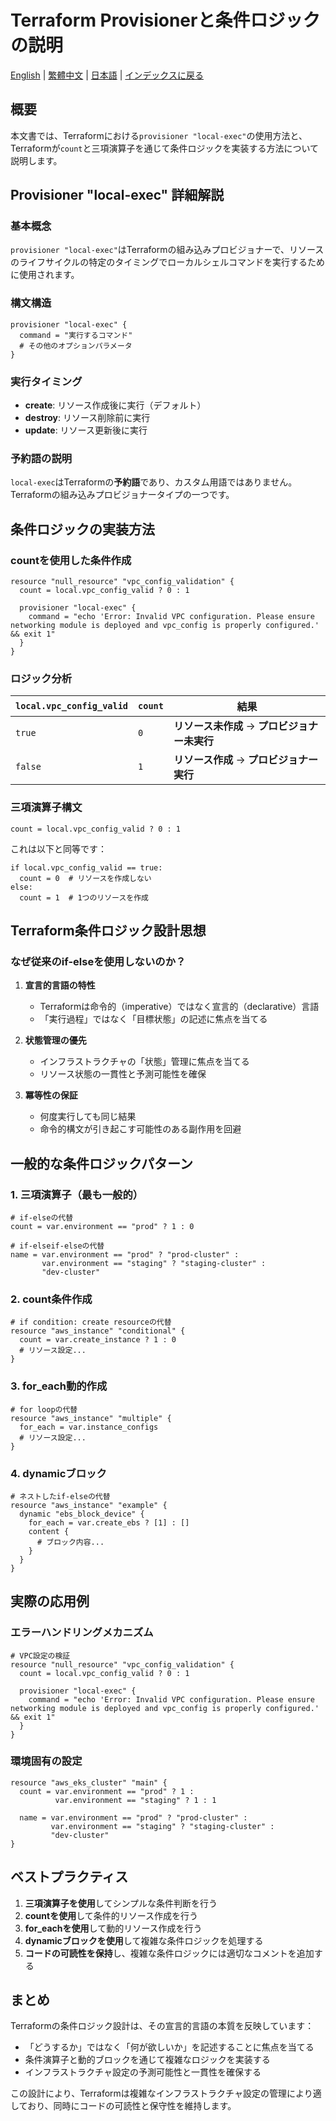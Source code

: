 # Terraform Provisionerと条件ロジックの説明

[English](../en/04_about_provisioner_local-exec.md) | [繁體中文](../zh-tw/04_about_provisioner_local-exec.md) | [日本語](../ja/04_about_provisioner_local-exec.md) | [インデックスに戻る](../README.md)

## 概要

本文書では、Terraformにおける`provisioner "local-exec"`の使用方法と、Terraformが`count`と三項演算子を通じて条件ロジックを実装する方法について説明します。

## Provisioner "local-exec" 詳細解説

### 基本概念

`provisioner "local-exec"`はTerraformの組み込みプロビジョナーで、リソースのライフサイクルの特定のタイミングでローカルシェルコマンドを実行するために使用されます。

### 構文構造

```hcl
provisioner "local-exec" {
  command = "実行するコマンド"
  # その他のオプションパラメータ
}
```

### 実行タイミング

- **create**: リソース作成後に実行（デフォルト）
- **destroy**: リソース削除前に実行
- **update**: リソース更新後に実行

### 予約語の説明

`local-exec`はTerraformの**予約語**であり、カスタム用語ではありません。Terraformの組み込みプロビジョナータイプの一つです。

## 条件ロジックの実装方法

### countを使用した条件作成

```hcl
resource "null_resource" "vpc_config_validation" {
  count = local.vpc_config_valid ? 0 : 1

  provisioner "local-exec" {
    command = "echo 'Error: Invalid VPC configuration. Please ensure networking module is deployed and vpc_config is properly configured.' && exit 1"
  }
}
```

### ロジック分析

| `local.vpc_config_valid` | `count` | 結果 |
|--------------------------|---------|------|
| `true` | `0` | **リソース未作成** → **プロビジョナー未実行** |
| `false` | `1` | **リソース作成** → **プロビジョナー実行** |

### 三項演算子構文

```hcl
count = local.vpc_config_valid ? 0 : 1
```

これは以下と同等です：
```hcl
if local.vpc_config_valid == true:
  count = 0  # リソースを作成しない
else:
  count = 1  # 1つのリソースを作成
```

## Terraform条件ロジック設計思想

### なぜ従来のif-elseを使用しないのか？

1. **宣言的言語の特性**
   - Terraformは命令的（imperative）ではなく宣言的（declarative）言語
   - 「実行過程」ではなく「目標状態」の記述に焦点を当てる

2. **状態管理の優先**
   - インフラストラクチャの「状態」管理に焦点を当てる
   - リソース状態の一貫性と予測可能性を確保

3. **冪等性の保証**
   - 何度実行しても同じ結果
   - 命令的構文が引き起こす可能性のある副作用を回避

## 一般的な条件ロジックパターン

### 1. 三項演算子（最も一般的）

```hcl
# if-elseの代替
count = var.environment == "prod" ? 1 : 0

# if-elseif-elseの代替
name = var.environment == "prod" ? "prod-cluster" : 
       var.environment == "staging" ? "staging-cluster" : 
       "dev-cluster"
```

### 2. count条件作成

```hcl
# if condition: create resourceの代替
resource "aws_instance" "conditional" {
  count = var.create_instance ? 1 : 0
  # リソース設定...
}
```

### 3. for_each動的作成

```hcl
# for loopの代替
resource "aws_instance" "multiple" {
  for_each = var.instance_configs
  # リソース設定...
}
```

### 4. dynamicブロック

```hcl
# ネストしたif-elseの代替
resource "aws_instance" "example" {
  dynamic "ebs_block_device" {
    for_each = var.create_ebs ? [1] : []
    content {
      # ブロック内容...
    }
  }
}
```

## 実際の応用例

### エラーハンドリングメカニズム

```hcl
# VPC設定の検証
resource "null_resource" "vpc_config_validation" {
  count = local.vpc_config_valid ? 0 : 1

  provisioner "local-exec" {
    command = "echo 'Error: Invalid VPC configuration. Please ensure networking module is deployed and vpc_config is properly configured.' && exit 1"
  }
}
```

### 環境固有の設定

```hcl
resource "aws_eks_cluster" "main" {
  count = var.environment == "prod" ? 1 : 
          var.environment == "staging" ? 1 : 1
  
  name = var.environment == "prod" ? "prod-cluster" :
         var.environment == "staging" ? "staging-cluster" :
         "dev-cluster"
}
```

## ベストプラクティス

1. **三項演算子を使用**してシンプルな条件判断を行う
2. **countを使用**して条件的リソース作成を行う
3. **for_eachを使用**して動的リソース作成を行う
4. **dynamicブロックを使用**して複雑な条件ロジックを処理する
5. **コードの可読性を保持**し、複雑な条件ロジックには適切なコメントを追加する

## まとめ

Terraformの条件ロジック設計は、その宣言的言語の本質を反映しています：
- 「どうするか」ではなく「何が欲しいか」を記述することに焦点を当てる
- 条件演算子と動的ブロックを通じて複雑なロジックを実装する
- インフラストラクチャ設定の予測可能性と一貫性を確保する

この設計により、Terraformは複雑なインフラストラクチャ設定の管理により適しており、同時にコードの可読性と保守性を維持します。